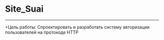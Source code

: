 # Site_Suai
____
+Цель работы:
Спроектировать и разработать систему авторизации пользователей на протокоде HTTP
